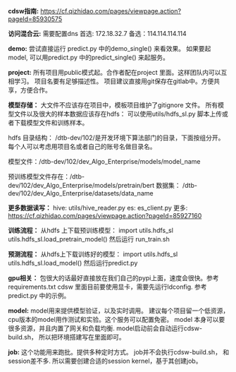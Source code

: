 **cdsw指南:**
https://cf.qizhidao.com/pages/viewpage.action?pageId=85930575

**访问混合云:**
需要配置dns
首选: 172.18.32.7
备选：114.114.114.114

**demo:**
尝试直接运行 predict.py 中的demo_single() 来看效果。
如果要起model, 可以用predict.py 中的predict_single() 来起服务。

**project:**
所有项目用public模式起。合作者配在project 里面。这样团队内可以互相学习。
项目名要有足够描述性。
项目建议直接用git保存在gitlab中。方便共享，方便合作。

**模型存储：**
大文件不应该存在项目中，模板项目维护了gitignore 文件。
所有模型文件以及很大的样本数据应该存在hdfs：
可以使用utils/hdfs_sl.py 脚本上传或者下载模型文件和训练样本。

hdfs 目录结构：
/dtb-dev/102/是开发环境下算法部门的目录，下面按组分开。
每个人可以考虑用项目名或者自己的账号名做目录名。

模型文件：/dtb-dev/102/dev_Algo_Enterprise/models/model_name

预训练模型文件存在：/dtb-dev/102/dev_Algo_Enterprise/models/pretrain/bert
数据集：
/dtb-dev/102/dev_Algo_Enterprise/datasets/data_name

**更多数据读写：**
hive: utils/hive_reader.py
es: es_client.py
更多: https://cf.qizhidao.com/pages/viewpage.action?pageId=85927160

**训练流程：**
从hdfs 上下载预训练模型：
import utils.hdfs_sl
utils.hdfs_sl.load_pretrain_model()
然后运行 run_train.sh

**预测流程：**
从hdfs上下载训练好的模型：
import utils.hdfs_sl
utils.hdfs_sl.load_model()
然后运行predict.py

**gpu相关：**
包很大的话最好直接放在我们自己的pypi上面，速度会很快。参考requirements.txt
cdsw 里面目前要使用显卡，需要先运行ldconfig. 参考predict.py 中的示例。

**model:**
model用来提供模型验证，以及实时调用。
建议每个项目留一个低资源，cpu版本的model用作测试和实验。这个服务可以配置免密。
model 本身可以要很多资源，并且内置了网关和负载均衡.
model启动前会自动运行cdsw-build.sh， 所以把环境搭建写在里面即可。

**job:**
这个功能用来跑批。提供多种定时方式。
job并不会执行cdsw-build.sh， 和session差不多.
所以需要创建合适的session kernel，基于其创建job。